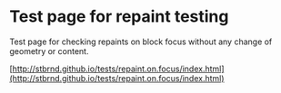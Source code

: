 Test page for repaint testing
==========

Test page for checking repaints on block focus without any change of geometry or content.

[http://stbrnd.github.io/tests/repaint.on.focus/index.html](http://stbrnd.github.io/tests/repaint.on.focus/index.html)

